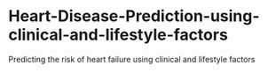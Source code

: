 # Heart-Disease-Prediction-using-clinical-and-lifestyle-factors
Predicting the risk of heart failure using clinical and lifestyle factors
